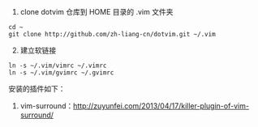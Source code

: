 1. clone dotvim 仓库到 HOME 目录的 .vim 文件夹

```
cd ~
git clone http://github.com/zh-liang-cn/dotvim.git ~/.vim
```

2. 建立软链接

```
ln -s ~/.vim/vimrc ~/.vimrc
ln -s ~/.vim/gvimrc ~/.gvimrc
```

安装的插件如下：
1. vim-surround：http://zuyunfei.com/2013/04/17/killer-plugin-of-vim-surround/
